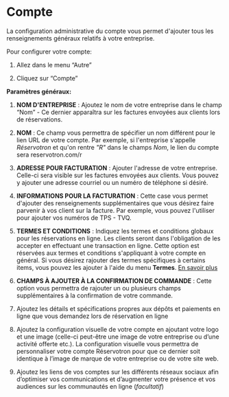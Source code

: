 # Compte

La configuration administrative du compte vous permet d'ajouter tous les renseignements généraux relatifs à votre entreprise. 

Pour configurer votre compte:

1. Allez dans le menu “Autre”

1. Cliquez sur “Compte”


**Paramètres généraux:**
1. **NOM D'ENTREPRISE** : Ajoutez le nom de votre entreprise dans le champ “Nom” - Ce dernier apparaîtra sur les factures envoyées aux clients lors de réservations.
2. **NOM** : Ce champ vous permettra de spécifier un nom différent pour le lien URL de votre compte. Par exemple, si l'entreprise s'appelle *Réservotron* et qu'on rentre *"R"* dans le champs *Nom*, le lien du compte sera reservotron.com/r
3. **ADRESSE POUR FACTURATION** : Ajouter l'adresse de votre entreprise. Celle-ci sera visible sur les factures envoyées aux clients. Vous pouvez y ajouter une adresse courriel ou un numéro de téléphone si désiré.
4. **INFORMATIONS POUR LA FACTURATION** : Cette case vous permet d'ajouter des renseignements supplémentaires que vous désirez faire parvenir à vos client sur la facture. Par exemple, vous pouvez l'utiliser pour ajouter vos numéros de TPS - TVQ.
5. **TERMES ET CONDITIONS** : Indiquez les termes et conditions globaux pour les réservations en ligne. Les clients seront dans l'obligation de les accepter en effectuant une transaction en ligne. Cette option est réservées aux termes et conditions s'appliquant à votre compte en général. Si vous désirez rajouter des termes spécifiques à certains items, vous pouvez les ajouter à l'aide du menu **Termes**. [En savoir plus](termes_et_conditions)
6. **CHAMPS À AJOUTER À LA CONFIRMATION DE COMMANDE** : Cette option vous permettra de rajouter un ou plusieurs champs supplémentaires à la confirmation de votre commande. 




1. Ajoutez les détails et spécifications propres aux dépôts et paiements en ligne que vous demandez lors de réservation en ligne

1. Ajoutez la configuration visuelle de votre compte en ajoutant votre logo et une image (celle-ci peut-être une image de votre entreprise ou d’une activité offerte etc.). La configuration visuelle vous permettra de personnaliser votre compte Réservotron pour que ce dernier soit identique à l’image de marque de votre entreprise ou de votre site web.

1. Ajoutez les liens de vos comptes sur les différents réseaux sociaux afin d’optimiser vos communications et d’augmenter votre présence et vos audiences sur les communautés en ligne (*facultatif*)